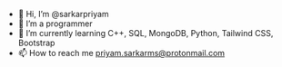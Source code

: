 - 👋 Hi, I’m @sarkarpriyam
- 👀 I’m a programmer 
- 🌱 I’m currently learning C++, SQL, MongoDB, Python, Tailwind CSS, Bootstrap
- 📫 How to reach me priyam.sarkarms@protonmail.com


